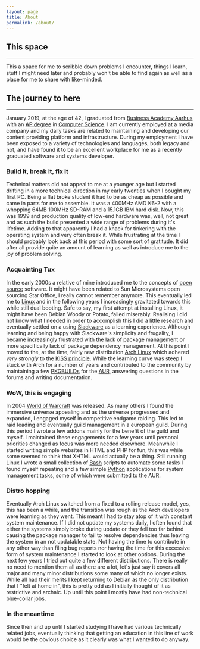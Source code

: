 ```yaml
---
layout: page
title: About
permalink: /about/
---
```


## This space
---
This a space for me to scribble down problems I encounter, things I learn, stuff I might need later and probably won't be able to find again as well as a place for me to share with like-minded.

## The journey to here
---
January 2019, at the age of 42, I graduated from [Business Academy Aarhus](https://www.baaa.dk/) with an [AP degree](https://www.baaa.dk/programmes/ap-degree/) in [Computer Science](https://www.eaaa.dk/videregaaende-uddannelser/erhvervsakademiuddannelse/datamatiker/). I am currently employed at a media company and my daily tasks are related to maintaining and developing our content providing platform and infrastructure. During my employment I have been exposed to a variety of technologies and languages, both legacy and not, and have found it to be an excellent workplace for me as a recently graduated software and systems developer.

### Build it, break it, fix it
Technical matters did not appeal to me at a younger age but I started drifting in a more technical direction in my early twenties when I bought my first PC. Being a flat broke student it had to be as cheap as possible and came in parts for me to assemble. It was a 400MHz AMD K6-2 with a whopping 64MB 100MHz SD-RAM and a 15.1GB IBM hard disk. Now, this was 1999 and production quality of low-end hardware was, well, not great and as such the build presented a wide range of problems during it's lifetime. Adding to that apparently I had a knack for tinkering with the operating system and very often break it. While frustrating at the time I should probably look back at this period with some sort of gratitude. It did after all provide quite an amount of learning as well as introduce me to the joy of problem solving.

### Acquainting Tux
In the early 2000s a relative of mine introduced me to the concepts of [open source](https://en.wikipedia.org/wiki/Open_source) software. It might have been related to Sun Microsystems open sourcing Star Office, I really cannot remember anymore. This eventually led me to [Linux](https://en.wikipedia.org/wiki/Linux) and in the following years I increasingly gravitated towards this while still dual booting. Safe to say, my first attempt at installing Linux, it might have been Debian Woody or Potato, failed miserably. Realising I did not know what I needed in order to accomplish this I did a little research and eventually settled on a using [Slackware](https://en.wikipedia.org/wiki/Slackware) as a learning experience. Although learning and being happy with Slackware's simplicity and frugality, I became increasingly frustrated with the lack of package management or more specifically lack of package dependency management. At this point I moved to the, at the time, fairly new distribution [Arch Linux](https://www.archlinux.org/) which adhered *very strongly* to the [KISS principle](https://en.wikipedia.org/wiki/KISS_principle). While the learning curve was steep I stuck with Arch for a number of years and contributed to the community by maintaining a few [PKGBUILDs](https://wiki.archlinux.org/index.php/PKGBUILD) for the [AUR](https://wiki.archlinux.org/index.php/Arch_User_Repository), answering questions in the forums and writing documentation.

### WoW, this is engaging
In 2004 [World of Warcraft](https://en.wikipedia.org/wiki/World_of_Warcraft) was released. As many others I found the immersive universe appealing and as the universe progressed and expanded, I engaged myself in competitive endgame raiding. This led to raid leading and eventually guild management in a european guild. During this period I wrote a few addons mainly for the benefit of the guild and myself. I maintained these engagements for a few years until personal priorities changed as focus was more needed elsewhere. Meanwhile I started writing simple websites in HTML and PHP for fun, this was while some seemed to think that XHTML would actually be a thing. Still running Linux I wrote a small collection of [Bash](https://en.wikipedia.org/wiki/Bash_(Unix_shell)) scripts to automate some tasks I found myself repeating and a few simple [Python](https://en.wikipedia.org/wiki/Python_(programming_language)) applications for system management tasks, some of which were submitted to the AUR. 

### Distro hopping
Eventually Arch Linux switched from a fixed to a rolling release model, yes, this has been a while, and the transition was rough as the Arch developers were learning as they went. This meant I had to stay atop of it with constant system maintenance. If I did not update my systems daily, I often found that either the systems simply broke during update or they fell too far behind causing the package manager to fail to resolve dependencies thus leaving the system in an not updatable state. Not having the time to contribute in any other way than filing bug reports nor having the time for this excessive form of system maintenance I started to look at other options. During the next few years I tried out quite a few different distributions. There is really no need to mention them all as there are a lot, let's just say it covers all major and many minor distributions some many of which no longer exists. While all had their merits I kept returning to Debian as the only distribution that I "felt at home in", this is pretty odd as I initially thought of it as restrictive and archaic. Up until this point I mostly have had non-technical blue-collar jobs.

### In the meantime
Since then and up until I started studying I have had various technically related jobs, eventually thinking that getting an education in this line of work would be the obvious choice as it clearly was what I wanted to do anyway.
